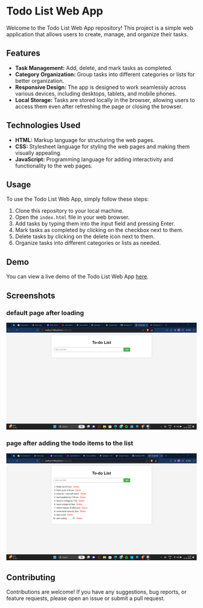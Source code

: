 # Todo List Web App

Welcome to the Todo List Web App repository! This project is a simple web application that allows users to create, manage, and organize their tasks.

## Features

- **Task Management:** Add, delete, and mark tasks as completed.
- **Category Organization:** Group tasks into different categories or lists for better organization.
- **Responsive Design:** The app is designed to work seamlessly across various devices, including desktops, tablets, and mobile phones.
- **Local Storage:** Tasks are stored locally in the browser, allowing users to access them even after refreshing the page or closing the browser.

## Technologies Used

- **HTML:** Markup language for structuring the web pages.
- **CSS:** Stylesheet language for styling the web pages and making them visually appealing.
- **JavaScript:** Programming language for adding interactivity and functionality to the web pages.

## Usage

To use the Todo List Web App, simply follow these steps:

1. Clone this repository to your local machine.
2. Open the `index.html` file in your web browser.
3. Add tasks by typing them into the input field and pressing Enter.
4. Mark tasks as completed by clicking on the checkbox next to them.
5. Delete tasks by clicking on the delete icon next to them.
6. Organize tasks into different categories or lists as needed.

## Demo

You can view a live demo of the Todo List Web App [here](#).

## Screenshots
### default page after loading
![Screenshot 1](/Screenshots/Screenshot2.png)

### page after adding the todo items to the list
![Screenshot 2](/Screenshots/Screenshot1.png)

## Contributing

Contributions are welcome! If you have any suggestions, bug reports, or feature requests, please open an issue or submit a pull request.

